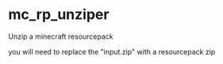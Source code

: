 # mc_rp_unziper
Unzip a minecraft resourcepack  
  
you will need to replace the "input.zip" with a resourcepack zip
